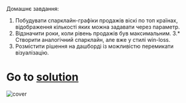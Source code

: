 Домашнє завдання:
1. Побудувати спарклайн-графіки продажів віскі по топ країнах, відображення кількості яких можна задавати через параметр.
2. Відзначити роки, коли рівень продажів був максимальним.
3.* Створити аналогічний спарклайн, але вже у стилі win-loss.
4. Розмістити рішення на дашборді із можливістю перемикати візуалізацію.
# Go to [solution]()
![cover]()
